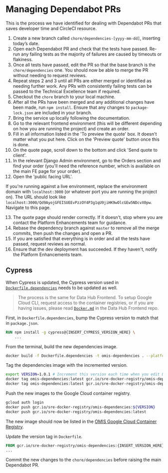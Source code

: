 # Managing Dependabot PRs

This is the process we have identified for dealing with Dependabot PRs that saves developer time and CircleCI resource.

1. Create a new branch called `chore/dependencies-[yyyy-mm-dd]`, inserting today’s date.
2. Open each Dependabot PR and check that the tests have passed. Re-run any failing tests as the majority of failures are caused by timeouts or flakiness.
3. Once all tests have passed, edit the PR so that the base branch is the `chore/dependencies` one. You should now be able to merge the PR without needing to request reviews.
4. Repeat steps 2 and 3 until all PRs are either merged or identified as needing further work. Any PRs with consistently failing tests can be passed to the Technical Excellence team if required.
5. Checkout the `chore` branch to your local machine.
6. After all the PRs have been merged and any additional changes have been made, run `npm install`. Ensure that any changes to `package-lock.json` are included in your branch.
7. Bring the service up locally following the documentation.
8. Go to the relevant frontend environment (this will be different depending on how you are running the project) and create an order.
9. Fill in all information listed in the 'To preview the quote' box. It doesn't matter what you put here. Click on the 'Preview quote' button once this is done.
10. On the quote page, scroll down to the bottom and click 'Send quote to client'.
11. In the relevant Django Admin environment, go to the Orders section and find your order (you'll need the reference number, which is available on the main FE page for your order).
12. Open the 'public facing URL'.

If you're running against a live environment, replace the environment domain with `localhost:3000` (or whatever port you are running the project on). The URL should look like `localhost:3000/Qd9AyojGFEISUEEvPzzOY4P3g1qU9jiHK9wOlcGEw5NDcvX0pw`. Navigate to this page.

13. The quote page should render correctly. If it doesn't, stop where you are contact the Platform Enhancements team for guidance.
14. Rebase the dependency branch against `master` to remove all the merge commits, then push the changes and open a PR.
15. If you are satisfied that everything is in order and all the tests have passed, request reviews as normal.
16. Ensure that the dev deployment has succeeded. If they haven't, notify the Platform Enhancements team.

## Cypress

When Cypress is updated, the Cypress version used in [`Dockerfile.dependencies`](../Dockerfile.dependencies) needs to be updated as well.

> The process is the same for Data Hub Frontend. To setup Google Cloud CLI, request access to the container registries, or if you are having issues, please read [`Docker.md`](https://github.com/uktrade/data-hub-frontend/blob/main/docs/Docker.md#creating-docker-container-for-circleci) in the Data Hub Frontend repo.

First, in `Dockerfile.dependencies`, bump the Cypress version to match that in `package.json`.

```Dockerfile
RUN npm install -g cypress@{INSERT_CYPRESS_VERSION_HERE} \
    ...
```

From the terminal, build the new dependencies image.

```bash
docker build -f Dockerfile.dependencies -t omis-dependencies . --platform linux/amd64
```

Tag the dependencies image with the incremented version.

```bash
export VERSION=1.0.1 # Increment this version each time when you edit Dockerfile.
docker tag omis-dependencies:latest gcr.io/sre-docker-registry/omis-dependencies:${VERSION}
docker tag omis-dependencies:latest gcr.io/sre-docker-registry/omis-dependencies:latest
```

Push the new images to the Google Cloud container registry.

```bash
gcloud auth login
docker push gcr.io/sre-docker-registry/omis-dependencies:${VERSION}
docker push gcr.io/sre-docker-registry/omis-dependencies:latest
```

The new image should now be listed in the [OMIS Google Cloud Container Registry](https://console.cloud.google.com/gcr/images/sre-docker-registry/global/omis-dependencies).

Update the version tag in `Dockerfile`.

```Dockerfile
FROM gcr.io/sre-docker-registry/omis-dependencies:{INSERT_VERSION_HERE}
...
```

Commit the new changes to the `chore/dependencies` before raising the main Dependabot PR.

